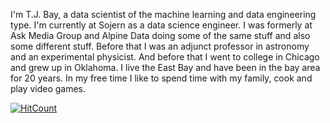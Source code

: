 I'm T.J. Bay, a data scientist of the machine learning and data engineering type. I'm currently at Sojern as a data science engineer. I was formerly at Ask Media Group and Alpine Data doing some of the same stuff and also some different stuff. Before that I was an adjunct professor in astronomy and an experimental physicist. And before that I went to college in Chicago and grew up in Oklahoma. I live the East Bay and have been in the bay area for 20 years. In my free time I like to spend time with my family, cook and play video games.

[![HitCount](http://hits.dwyl.com/tjbay/tjbay.svg)](http://hits.dwyl.com/tjbay/tjbay)
